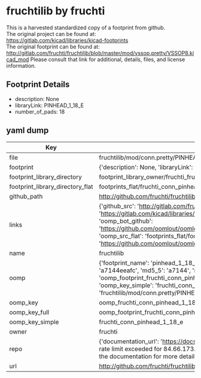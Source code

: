 # fruchtilib by fruchti  
This is a harvested standardized copy of a footprint from github.  
The original project can be found at:  
https://gitlab.com/kicad/libraries/kicad-footprints  
The original footprint can be found at:
http://gitlab.com/fruchti/fruchtilib/blob/master/mod/vssop.pretty/VSSOP8.kicad_mod
Please consult that link for additional, details, files, and license information.  
## Footprint Details
* description: None  
* libraryLink: PINHEAD_1_18_E  
* number_of_pads: 18  
## yaml dump  
| Key | Value |  
| --- | --- |  
| file | fruchtilib/mod/conn.pretty/PINHEAD_1_18_E.kicad_mod |  
| footprint | {'description': None, 'libraryLink': 'PINHEAD_1_18_E', 'number_of_pads': 18} |  
| footprint_library_directory | footprint_library_owner/fruchti_fruchtilib |  
| footprint_library_directory_flat | footprints_flat/fruchti_conn_pinhead_1_18_e/working |  
| github_path | http://github.com/fruchti/fruchtilib/blob/master/mod/conn.pretty/PINHEAD_1_18_E.kicad_mod |  
| links | {'github_src': 'http://gitlab.com/fruchti/fruchtilib/blob/master/mod/vssop.pretty/VSSOP8.kicad_mod', 'github_src_repo': 'https://gitlab.com/kicad/libraries/kicad-footprints', 'oomp_bot': 'footprints/fruchti_conn_pinhead_1_18_e/working', 'oomp_bot_github': 'https://github.com/oomlout/oomlout_oomp_footprint_bot/tree/main/footprints/fruchti_conn_pinhead_1_18_e/working', 'oomp_src_flat': 'footprints_flat/footprints_flat/fruchti_conn_pinhead_1_18_e/working', 'oomp_src_flat_github': 'https://github.com/oomlout/oomlout_oomp_footprint_src/tree/main/footprints_flat/fruchti_conn_pinhead_1_18_e/working'} |  
| name | fruchtilib |  
| oomp | {'footprint_name': 'pinhead_1_18_e', 'library_name': 'conn', 'md5': 'a7144eeafc328ab6ec675f7d63c82473', 'md5_10': 'a7144eeafc', 'md5_5': 'a7144', 'md5_6': 'a7144e', 'oomp_key': 'oomp_fruchti_conn_pinhead_1_18_e', 'oomp_key_extra': 'oomp_footprint_fruchti_conn_pinhead_1_18_e', 'oomp_key_full': 'oomp_footprint_fruchti_conn_pinhead_1_18_e_a7144e', 'oomp_key_simple': 'fruchti_conn_pinhead_1_18_e', 'original_filename': 'fruchtilib/mod/conn.pretty/PINHEAD_1_18_E.kicad_mod', 'owner_name': 'fruchti'} |  
| oomp_key | oomp_fruchti_conn_pinhead_1_18_e |  
| oomp_key_full | oomp_footprint_fruchti_conn_pinhead_1_18_e |  
| oomp_key_simple | fruchti_conn_pinhead_1_18_e |  
| owner | fruchti |  
| repo | {'documentation_url': 'https://docs.github.com/rest/overview/resources-in-the-rest-api#rate-limiting', 'message': "API rate limit exceeded for 84.66.173.59. (But here's the good news: Authenticated requests get a higher rate limit. Check out the documentation for more details.)"} |  
| url | http://github.com/fruchti/fruchtilib |  

